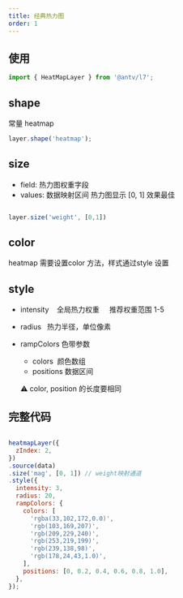 ```yaml
---
title: 经典热力图
order: 1
---
```


## 使用

```javascript
import { HeatMapLayer } from '@antv/l7';

```

## shape
 常量 heatmap

```javascript
layer.shape('heatmap');
```

## size

- field: 热力图权重字段
- values: 数据映射区间 热力图显示 [0, 1] 效果最佳

```javascript

layer.size('weight', [0,1])

```
## color

  heatmap 需要设置color 方法，样式通过style 设置

## style

- intensity    全局热力权重     推荐权重范围 1-5
- radius   热力半径，单位像素
- rampColors 色带参数
  - colors  颜色数组
  - positions 数据区间

  ⚠️  color, position 的长度要相同

## 完整代码

```javascript

heatmapLayer({
  zIndex: 2,
})
.source(data)
.size('mag', [0, 1]) // weight映射通道
.style({
  intensity: 3,
  radius: 20,
  rampColors: {
    colors: [
      'rgba(33,102,172,0.0)',
      'rgb(103,169,207)',
      'rgb(209,229,240)',
      'rgb(253,219,199)',
      'rgb(239,138,98)',
      'rgb(178,24,43,1.0)',
    ],
    positions: [0, 0.2, 0.4, 0.6, 0.8, 1.0],
  },
});

```
